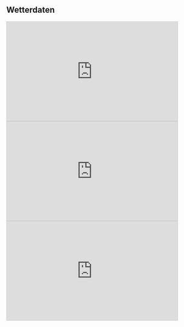 ## Wetterdaten
<iframe width="450" height="260" style="border: 1px solid #cccccc;" src="http://api.thingspeak.com/channels/62475/charts/2?width=450&height=260&days=10&dynamic=true&yaxis=%C2%B0C&xaxis=Datum&title=Temperatur" ></iframe>
<iframe width="450" height="260" style="border: 1px solid #cccccc;" src="http://api.thingspeak.com/channels/62475/charts/4?width=450&height=260&days=10&dynamic=true&yaxis=Prozent&xaxis=Datum&title=Luftfeuchtigkeit" ></iframe>
<iframe width="450" height="260" style="border: 1px solid #cccccc;" src="http://api.thingspeak.com/channels/62475/charts/3?width=450&height=260&days=10&dynamic=true&yaxis=Pascal&xaxis=Datum&title=Luftdruck" ></iframe>
